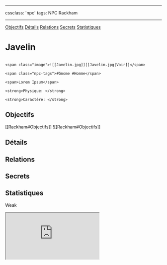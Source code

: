 
---

cssclass: 'npc'
tags: NPC Rackham

---
<span class="nav">[Objectifs](#Objectifs) [Détails](#Détails)  [Relations](#Relations) [Secrets](#Secrets) [Statistiques](#Statistiques)</span>

# Javelin

```ad-desc

<span class="image">![[Javelin.jpg]][[Javelin.jpg|Voir]]</span>

<span class="npc-tags">#Gnome #Homme</span>

<span>Lorem Ipsum</span>

<strong>Physique: </strong>

<strong>Caractère: </strong>
```

## Objectifs
<span class="tab">[[Rackham#Objectifs]]</span>
<span class="embed-section tab">![[Rackham#Objectifs]]</span>

## Détails

## Relations

## Secrets

## Statistiques
Weak

<iframe class="embedded-statblock" src="https://pathfinderdashboard.com/Creatures/Bosun.html"></iframe>